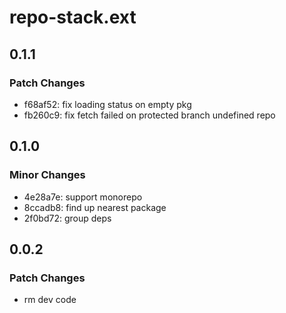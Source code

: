 # repo-stack.ext

## 0.1.1

### Patch Changes

- f68af52: fix loading status on empty pkg
- fb260c9: fix fetch failed on protected branch undefined repo

## 0.1.0

### Minor Changes

- 4e28a7e: support monorepo
- 8ccadb8: find up nearest package
- 2f0bd72: group deps

## 0.0.2

### Patch Changes

- rm dev code
